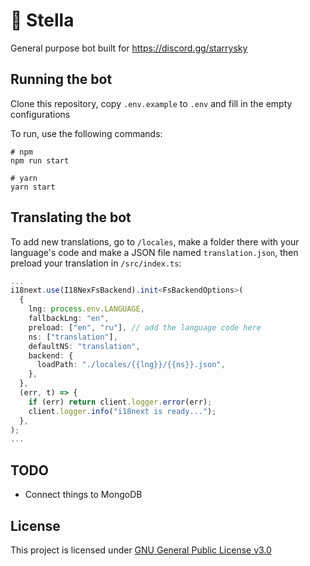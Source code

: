 # 💫 Stella

General purpose bot built for https://discord.gg/starrysky

## Running the bot

Clone this repository, copy `.env.example` to `.env` and fill in the empty configurations

To run, use the following commands:

```
# npm
npm run start

# yarn
yarn start
```

## Translating the bot

To add new translations, go to `/locales`,
make a folder there with your language's code
and make a JSON file named `translation.json`, then
preload your translation in `/src/index.ts`:

```ts
...
i18next.use(I18NexFsBackend).init<FsBackendOptions>(
  {
    lng: process.env.LANGUAGE,
    fallbackLng: "en",
    preload: ["en", "ru"], // add the language code here
    ns: ["translation"],
    defaultNS: "translation",
    backend: {
      loadPath: "./locales/{{lng}}/{{ns}}.json",
    },
  },
  (err, t) => {
    if (err) return client.logger.error(err);
    client.logger.info("i18next is ready...");
  },
);
...
```

## TODO

- Connect things to MongoDB

## License

This project is licensed under [GNU General Public License v3.0][license]

[license]: https://github.com/nikkoxd/stella/blob/main/LICENSE
